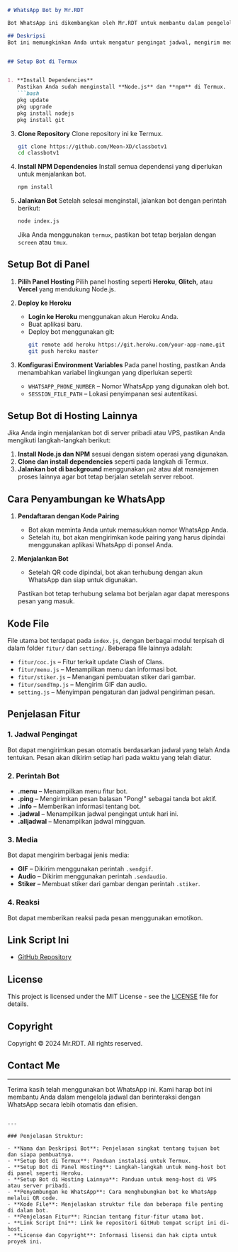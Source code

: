 ```markdown
# WhatsApp Bot by Mr.RDT

Bot WhatsApp ini dikembangkan oleh Mr.RDT untuk membantu dalam pengelolaan jadwal, pengiriman media, serta berbagai fitur interaktif lainnya melalui WhatsApp.

## Deskripsi
Bot ini memungkinkan Anda untuk mengatur pengingat jadwal, mengirim media seperti GIF, audio, dan gambar secara otomatis, serta merespons berbagai perintah yang dimulai dengan prefix tertentu. Bot ini dapat dijalankan di Termux, panel hosting, atau server lainnya.


## Setup Bot di Termux


1. **Install Dependencies**
   Pastikan Anda sudah menginstall **Node.js** dan **npm** di Termux.
   ```bash
   pkg update
   pkg upgrade
   pkg install nodejs
   pkg install git
   ```

3. **Clone Repository**
   Clone repository ini ke Termux.
   ```bash
   git clone https://github.com/Meon-XD/classbotv1
   cd classbotv1
   ```

4. **Install NPM Dependencies**
   Install semua dependensi yang diperlukan untuk menjalankan bot.
   ```bash
   npm install
   ```

5. **Jalankan Bot**
   Setelah selesai menginstall, jalankan bot dengan perintah berikut:
   ```bash
   node index.js
   ```

   Jika Anda menggunakan `termux`, pastikan bot tetap berjalan dengan `screen` atau `tmux`.

## Setup Bot di Panel

1. **Pilih Panel Hosting**
   Pilih panel hosting seperti **Heroku**, **Glitch**, atau **Vercel** yang mendukung Node.js.

2. **Deploy ke Heroku**
   - **Login ke Heroku** menggunakan akun Heroku Anda.
   - Buat aplikasi baru.
   - Deploy bot menggunakan git:
     ```bash
     git remote add heroku https://git.heroku.com/your-app-name.git
     git push heroku master
     ```

3. **Konfigurasi Environment Variables**
   Pada panel hosting, pastikan Anda menambahkan variabel lingkungan yang diperlukan seperti:
   - `WHATSAPP_PHONE_NUMBER` – Nomor WhatsApp yang digunakan oleh bot.
   - `SESSION_FILE_PATH` – Lokasi penyimpanan sesi autentikasi.

## Setup Bot di Hosting Lainnya

Jika Anda ingin menjalankan bot di server pribadi atau VPS, pastikan Anda mengikuti langkah-langkah berikut:

1. **Install Node.js dan NPM** sesuai dengan sistem operasi yang digunakan.
2. **Clone dan install dependencies** seperti pada langkah di Termux.
3. **Jalankan bot di background** menggunakan `pm2` atau alat manajemen proses lainnya agar bot tetap berjalan setelah server reboot.

## Cara Penyambungan ke WhatsApp

1. **Pendaftaran dengan Kode Pairing**
   - Bot akan meminta Anda untuk memasukkan nomor WhatsApp Anda.
   - Setelah itu, bot akan mengirimkan kode pairing yang harus dipindai menggunakan aplikasi WhatsApp di ponsel Anda.
   
2. **Menjalankan Bot**
   - Setelah QR code dipindai, bot akan terhubung dengan akun WhatsApp dan siap untuk digunakan.
   
   Pastikan bot tetap terhubung selama bot berjalan agar dapat merespons pesan yang masuk.

## Kode File

File utama bot terdapat pada `index.js`, dengan berbagai modul terpisah di dalam folder `fitur/` dan `setting/`. Beberapa file lainnya adalah:
- `fitur/coc.js` – Fitur terkait update Clash of Clans.
- `fitur/menu.js` – Menampilkan menu dan informasi bot.
- `fitur/stiker.js` – Menangani pembuatan stiker dari gambar.
- `fitur/sendTmp.js` – Mengirim GIF dan audio.
- `setting.js` – Menyimpan pengaturan dan jadwal pengiriman pesan.

## Penjelasan Fitur

### 1. **Jadwal Pengingat**
Bot dapat mengirimkan pesan otomatis berdasarkan jadwal yang telah Anda tentukan. Pesan akan dikirim setiap hari pada waktu yang telah diatur.

### 2. **Perintah Bot**
- **.menu** – Menampilkan menu fitur bot.
- **.ping** – Mengirimkan pesan balasan "Pong!" sebagai tanda bot aktif.
- **.info** – Memberikan informasi tentang bot.
- **.jadwal** – Menampilkan jadwal pengingat untuk hari ini.
- **.alljadwal** – Menampilkan jadwal mingguan.

### 3. **Media**
Bot dapat mengirim berbagai jenis media:
- **GIF** – Dikirim menggunakan perintah `.sendgif`.
- **Audio** – Dikirim menggunakan perintah `.sendaudio`.
- **Stiker** – Membuat stiker dari gambar dengan perintah `.stiker`.

### 4. **Reaksi**
Bot dapat memberikan reaksi pada pesan menggunakan emotikon.

## Link Script Ini

- [GitHub Repository](https://github.com/Meon-XD/classbotv1)

## License

This project is licensed under the MIT License - see the [LICENSE](LICENSE) file for details.

## Copyright

Copyright © 2024 Mr.RDT. All rights reserved.

## Contact Me

---

Terima kasih telah menggunakan bot WhatsApp ini. Kami harap bot ini membantu Anda dalam mengelola jadwal dan berinteraksi dengan WhatsApp secara lebih otomatis dan efisien.
```

---

### Penjelasan Struktur:

- **Nama dan Deskripsi Bot**: Penjelasan singkat tentang tujuan bot dan siapa pembuatnya.
- **Setup Bot di Termux**: Panduan instalasi untuk Termux.
- **Setup Bot di Panel Hosting**: Langkah-langkah untuk meng-host bot di panel seperti Heroku.
- **Setup Bot di Hosting Lainnya**: Panduan untuk meng-host di VPS atau server pribadi.
- **Penyambungan ke WhatsApp**: Cara menghubungkan bot ke WhatsApp melalui QR code.
- **Kode File**: Menjelaskan struktur file dan beberapa file penting di dalam bot.
- **Penjelasan Fitur**: Rincian tentang fitur-fitur utama bot.
- **Link Script Ini**: Link ke repositori GitHub tempat script ini di-host.
- **License dan Copyright**: Informasi lisensi dan hak cipta untuk proyek ini.

